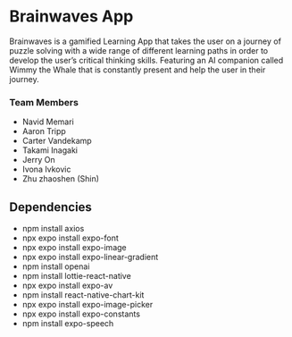 # Brainwaves App
Brainwaves is a gamified Learning App that takes the user on a journey of puzzle solving with a wide range of different learning paths in order to develop the user’s critical thinking skills. Featuring an AI companion called Wimmy the Whale that is constantly present and help the user in their journey.

### Team Members
* Navid Memari
* Aaron Tripp
* Carter Vandekamp
* Takami Inagaki
* Jerry On
* Ivona Ivkovic
* Zhu zhaoshen (Shin)

## Dependencies
* npm install axios
* npx expo install expo-font
* npx expo install expo-image
* npx expo install expo-linear-gradient
* npm install openai
* npm install lottie-react-native
* npx expo install expo-av
* npm install react-native-chart-kit
* npx expo install expo-image-picker
* npx expo install expo-constants
* npm install expo-speech